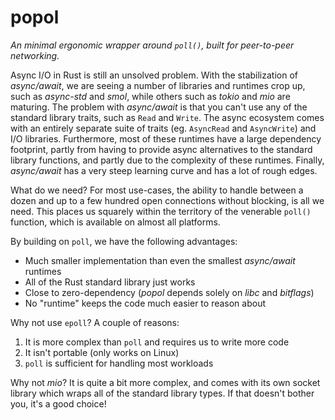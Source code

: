 # popol

*An minimal  ergonomic wrapper around `poll()`, built for peer-to-peer
networking.*

Async I/O in Rust is still an unsolved problem. With the stabilization of
*async/await*, we are seeing a number of libraries and runtimes crop up, such
as *async-std* and *smol*, while others such as *tokio* and *mio* are maturing.
The problem with *async/await* is that you can't use any of the standard
library traits, such as `Read` and `Write`.  The async ecosystem comes with an
entirely separate suite of traits (eg. `AsyncRead` and `AsyncWrite`) and I/O
libraries. Furthermore, most of these runtimes have a large dependency
footprint, partly from having to provide async alternatives to the standard
library functions, and partly due to the complexity of these runtimes.
Finally, *async/await* has a very steep learning curve and has a lot of
rough edges.

What do we need? For most use-cases, the ability to handle between a dozen
and up to a few hundred open connections without blocking, is all we need.
This places us squarely within the territory of the venerable `poll()` function,
which is available on almost all platforms.

By building on `poll`, we have the following advantages:

* Much smaller implementation than even the smallest *async/await* runtimes
* All of the Rust standard library just works
* Close to zero-dependency (*popol* depends solely on *libc* and *bitflags*)
* No "runtime" keeps the code much easier to reason about

Why not use `epoll`? A couple of reasons:

1. It is more complex than `poll` and requires us to write more code
2. It isn't portable (only works on Linux)
3. `poll` is sufficient for handling most workloads

Why not *mio*? It is quite a bit more complex, and comes with its own
socket library which wraps all of the standard library types.
If that doesn't bother you, it's a good choice!
